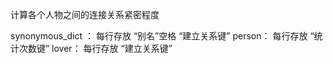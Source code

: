 计算各个人物之间的连接关系紧密程度

synonymous_dict ： 
	每行存放 “别名”空格 “建立关系键”
person：
	每行存放 “统计次数键”
lover：
	每行存放 “建立关系键”
